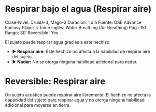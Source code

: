 # Respirar bajo el agua (Respirar aire)

Clase-Nivel: Druida-3, Mago-3
Duración: 1 día
Fuente: OSE Advance Fantasy Player's Tome
Inglés: Water Breathing (Air Breathing)
Pág.: 151
Rango: 30’
Reversible: Yes

El sujeto puede respirar agua gracias a este hechizo.

- ▶ **Respirar aire:** Este hechizo no afecta a la habilidad de respirar aire del sujeto.
- ▶ **Nadar:** No se otorga ninguna habilidad adicional para nadar.

# Reversible: Respirar aire

Un sujeto acuático puede respirar aire libremente. El hechizo no afecta la capacidad del sujeto para respirar agua y no otorga ninguna habilidad adicional para moverse en tierra.